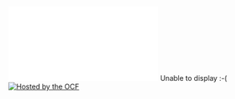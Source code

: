 ---
---
<object data="issues/0101b.pdf" type="application/pdf" width="100%" height="100%">
  <embed src="issues/0101b.pdf">
    Unable to display :-(
  </embed>
</object>
<a href="https://www.ocf.berkeley.edu">
  <img src="https://www.ocf.berkeley.edu/hosting-logos/ocf-hosted-penguin.svg" alt="Hosted by the OCF" style="border: 0;" />
</a>
